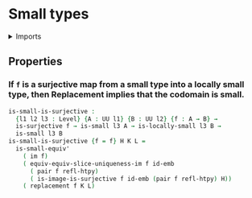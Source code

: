 #  Small types

<details><summary>Imports</summary>
```agda
module foundation.small-types where
open import foundation-core.small-types public
open import foundation.dependent-pair-types
open import foundation.embeddings
open import foundation.homotopies
open import foundation.images
open import foundation.locally-small-types
open import foundation.replacement
open import foundation.surjective-maps
open import foundation.uniqueness-image
open import foundation.universal-property-image
open import foundation.universe-levels
```
</details>

## Properties

### If `f` is a surjective map from a small type into a locally small type, then Replacement implies that the codomain is small.

```agda
is-small-is-surjective :
  {l1 l2 l3 : Level} {A : UU l1} {B : UU l2} {f : A → B} →
  is-surjective f → is-small l3 A → is-locally-small l3 B →
  is-small l3 B
is-small-is-surjective {f = f} H K L =
  is-small-equiv'
    ( im f)
    ( equiv-equiv-slice-uniqueness-im f id-emb
      ( pair f refl-htpy)
      ( is-image-is-surjective f id-emb (pair f refl-htpy) H))
    ( replacement f K L)
```
